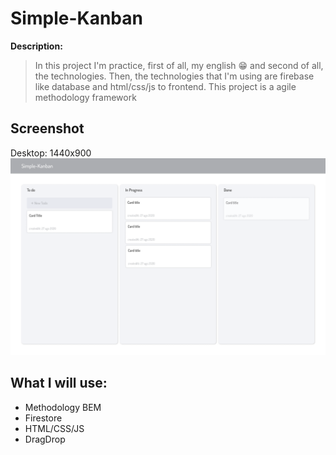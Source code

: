 # Simple-Kanban

**Description:**
> In this project I'm practice, first of all, my english 😁 and second of all, the technologies. Then, the technologies that I'm using are firebase like database and html/css/js to frontend. This project is a agile methodology framework

## Screenshot

Desktop: 1440x900
![ui image desktop version](assets/images/ui-design/desktop.png)

## What I will use:
- Methodology BEM
- Firestore
- HTML/CSS/JS
- DragDrop